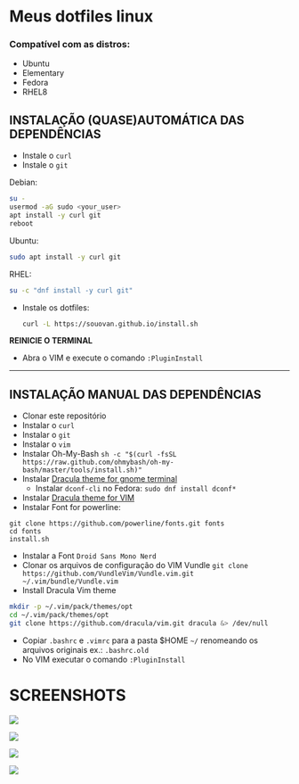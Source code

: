 # Meus dotfiles linux

### Compatível com as distros:
* Ubuntu
* Elementary
* Fedora
* RHEL8

## INSTALAÇÃO (QUASE)AUTOMÁTICA DAS DEPENDÊNCIAS

* Instale o `curl`
* Instale o `git`

Debian:
```bash
su - 
usermod -aG sudo <your_user>
apt install -y curl git
reboot
```

Ubuntu:
```bash
sudo apt install -y curl git
```

RHEL:
```bash
su -c "dnf install -y curl git"
```

* Instale os dotfiles:

  ```bash
  curl -L https://souovan.github.io/install.sh
  ```
**REINICIE O TERMINAL**

* Abra o VIM e execute o comando `:PluginInstall`

---

## INSTALAÇÃO MANUAL DAS DEPENDÊNCIAS

* Clonar este repositório
* Instalar o `curl`
* Instalar o `git`
* Instalar o `vim`
* Instalar Oh-My-Bash `sh -c "$(curl -fsSL https://raw.github.com/ohmybash/oh-my-bash/master/tools/install.sh)"`
* Instalar [Dracula theme for gnome terminal](https://draculatheme.com/gnome-terminal/)
  * Instalar `dconf-cli` no Fedora: `sudo dnf install dconf*`
* Instalar [Dracula theme for VIM](https://draculatheme.com/vim/)
* Instalar Font for powerline:
 ```
 git clone https://github.com/powerline/fonts.git fonts
 cd fonts
 install.sh
 ```
* Instalar a Font `Droid Sans Mono Nerd`
* Clonar os arquivos de configuração do VIM Vundle `git clone https://github.com/VundleVim/Vundle.vim.git ~/.vim/bundle/Vundle.vim`
* Install Dracula Vim theme
```bash
mkdir -p ~/.vim/pack/themes/opt
cd ~/.vim/pack/themes/opt
git clone https://github.com/dracula/vim.git dracula &> /dev/null
```
* Copiar `.bashrc` e `.vimrc` para a pasta $HOME `~/` renomeando os arquivos originais ex.: `.bashrc.old`
* No VIM executar o comando `:PluginInstall`

# SCREENSHOTS

![](./imgs/ll-gitstatus.png)

![](./imgs/gitadd.png)

![](./imgs/vim-python-nerdtree.png)

![](./imgs/vim-readme-nerdtree.png)

